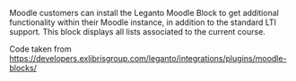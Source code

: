 Moodle customers can install the Leganto Moodle Block to get additional functionality within their Moodle instance, in addition to the standard LTI support. This block displays all lists associated to the current course.

Code taken from https://developers.exlibrisgroup.com/leganto/integrations/plugins/moodle-blocks/
